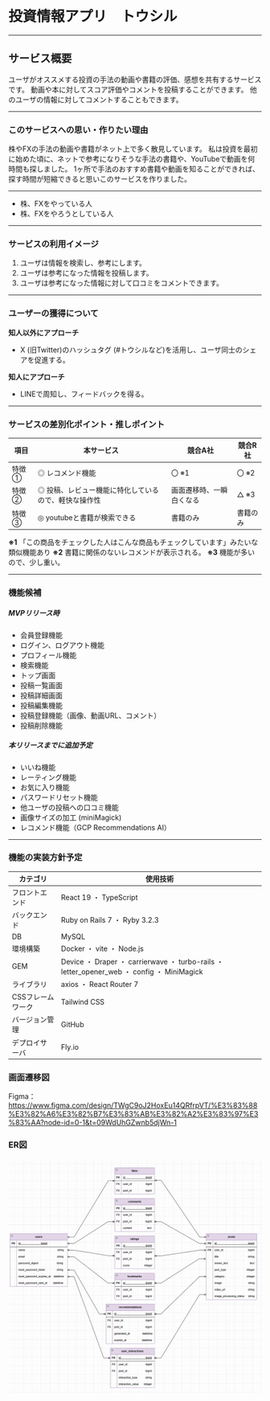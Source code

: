 # 投資情報アプリ　トウシル
***
## サービス概要
  ユーザがオススメする投資の手法の動画や書籍の評価、感想を共有するサービスです。
  動画や本に対してスコア評価やコメントを投稿することができます。
  他のユーザの情報に対してコメントすることもできます。
***
### このサービスへの思い・作りたい理由
株やFXの手法の動画や書籍がネット上で多く散見しています。
私は投資を最初に始めた頃に、ネットで参考になりそうな手法の書籍や、YouTubeで動画を何時間も探しました。
1ヶ所で手法のおすすめ書籍や動画を知ることができれば、探す時間が短縮できると思いこのサービスを作りました。
***
- 株、FXをやっている人
- 株、FXをやろうとしている人
***
### サービスの利用イメージ
1. ユーザは情報を検索し、参考にします。
2. ユーザは参考になった情報を投稿します。
3. ユーザは参考になった情報に対して口コミをコメントできます。
***
### ユーザーの獲得について
**知人以外にアプローチ**
  - X (旧Twitter)のハッシュタグ (#トウシルなど)を活用し、ユーザ同士のシェアを促進する。

**知人にアプローチ**
  - LINEで周知し、フィードバックを得る。
***
### サービスの差別化ポイント・推しポイント

| 項目  | 本サービス          | 競合A社 | 競合R社 |
| ---   | ----------------   | ----   | ----    |
| 特徴① | ◎  レコメンド機能 | 〇 ※1   | 〇 ※2  |
| 特徴② | ◎  投稿、レビュー機能に特化しているので、軽快な操作性 | 画面遷移時、一瞬白くなる   | △  ※3     |
| 特徴③ | ◎  youtubeと書籍が検索できる | 書籍のみ      | 書籍のみ       |

**※1** 「この商品をチェックした人はこんな商品もチェックしています」みたいな類似機能あり
**※2** 書籍に関係のないレコメンドが表示される。
**※3** 機能が多いので、少し重い。

***
### 機能候補

##### MVPリリース時
- 会員登録機能
- ログイン、ログアウト機能
- プロフィール機能
- 検索機能
- トップ画面
- 投稿一覧画面
- 投稿詳細画面
- 投稿編集機能
- 投稿登録機能（画像、動画URL、コメント）
- 投稿削除機能

##### 本リリースまでに追加予定
- いいね機能
- レーティング機能
- お気に入り機能
- パスワードリセット機能
- 他ユーザの投稿への口コミ機能
- 画像サイズの加工 (miniMagick)
- レコメンド機能（GCP Recommendations AI）
***
### 機能の実装方針予定
| カテゴリ | 使用技術          |
| ---     | ---------------- |
| フロントエンド | React 19 ・ TypeScript|
| バックエンド   | Ruby on Rails 7 ・ Ryby 3.2.3|
| DB            | MySQL |
| 環境構築       | Docker ・ vite ・ Node.js|
| GEM            | Device ・ Draper ・ carrierwave ・ turbo-rails ・ letter_opener_web ・ config ・ MiniMagick|
| ライブラリ      | axios ・ React Router 7|
| CSSフレームワーク| Tailwind CSS |
| バージョン管理   | GitHub |
| デプロイサーバ   | Fly.io |

### 画面遷移図
Figma：https://www.figma.com/design/TWgC9oJ2HoxEu14QRfrpVT/%E3%83%88%E3%82%A6%E3%82%B7%E3%83%AB%E3%82%A2%E3%83%97%E3%83%AA?node-id=0-1&t=09WdUhGZwnb5djWn-1

### ER図
![alt text](<スクリーンショット 2025-08-19 205241.png>)

